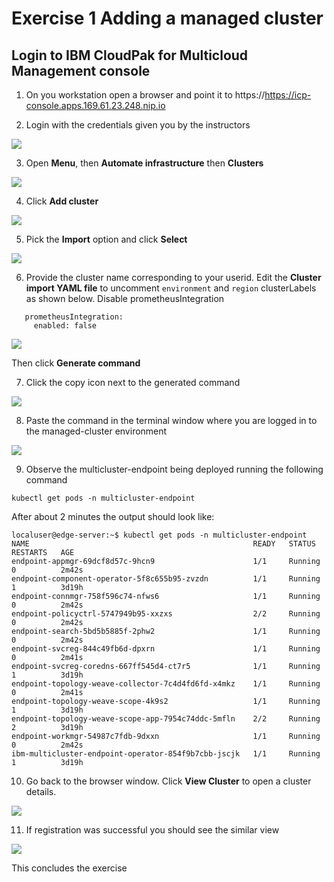 # Exercise 1 Adding a managed cluster

## Login to IBM CloudPak for Multicloud Management console

1. On you workstation open a browser and point it to https://https://icp-console.apps.169.61.23.248.nip.io

2. Login with the credentials given you by the instructors

![](images/2020-01-11-12-47-43.png)

3. Open **Menu**, then **Automate infrastructure** then **Clusters**

![](images/2020-01-11-13-07-46.png)

4. Click **Add cluster**

![](images/2020-01-11-13-11-46.png)

5. Pick the **Import** option and click **Select**

![](images/2020-01-11-13-20-07.png)

6. Provide the cluster name corresponding to your userid. Edit the **Cluster import YAML file** to uncomment ```environment``` and ```region``` clusterLabels as shown below. Disable prometheusIntegration
```
   prometheusIntegration:
     enabled: false
```
![](images/2020-01-13-12-32-32.png)

   Then click **Generate command**

7. Click the copy icon next to the generated command

![](images/2020-01-11-13-27-39.png)

8. Paste the command in the terminal window where you are logged in to the managed-cluster environment

![](images/2020-01-11-13-32-13.png)

9. Observe the multicluster-endpoint being deployed running the following command
```
kubectl get pods -n multicluster-endpoint
```
After about 2 minutes the output should look like:
```
localuser@edge-server:~$ kubectl get pods -n multicluster-endpoint
NAME                                                  READY   STATUS              RESTARTS   AGE
endpoint-appmgr-69dcf8d57c-9hcn9                      1/1     Running             0          2m42s
endpoint-component-operator-5f8c655b95-zvzdn          1/1     Running             1          3d19h
endpoint-connmgr-758f596c74-nfws6                     1/1     Running             0          2m42s
endpoint-policyctrl-5747949b95-xxzxs                  2/2     Running             0          2m42s
endpoint-search-5bd5b5885f-2phw2                      1/1     Running             0          2m42s
endpoint-svcreg-844c49fb6d-dpxrn                      1/1     Running             0          2m41s
endpoint-svcreg-coredns-667ff545d4-ct7r5              1/1     Running             1          3d19h
endpoint-topology-weave-collector-7c4d4fd6fd-x4mkz    1/1     Running             0          2m41s
endpoint-topology-weave-scope-4k9s2                   1/1     Running             1          3d19h
endpoint-topology-weave-scope-app-7954c74ddc-5mfln    2/2     Running             2          3d19h
endpoint-workmgr-54987c7fdb-9dxxn                     1/1     Running             0          2m42s
ibm-multicluster-endpoint-operator-854f9b7cbb-jscjk   1/1     Running             1          3d19h
```

10.  Go back to the browser window. Click **View Cluster** to open a cluster details. 

![](images/2020-01-13-12-33-16.png)

11.  If registration was successful you should see the similar view
    
![](images/2020-01-11-15-43-48.png)

This concludes the exercise